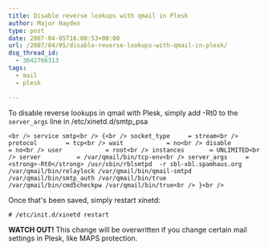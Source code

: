 ```yaml
---
title: Disable reverse lookups with qmail in Plesk
author: Major Hayden
type: post
date: 2007-04-05T16:00:53+00:00
url: /2007/04/05/disable-reverse-lookups-with-qmail-in-plesk/
dsq_thread_id:
  - 3642766313
tags:
  - mail
  - plesk

---
```

To disable reverse lookups in qmail with Plesk, simply add -Rt0 to the `server_args` line in /etc/xinetd.d/smtp_psa

`<br />
service smtp<br />
{<br />
        socket_type     = stream<br />
        protocol        = tcp<br />
        wait            = no<br />
        disable         = no<br />
        user            = root<br />
        instances       = UNLIMITED<br />
        server          = /var/qmail/bin/tcp-env<br />
        server_args     = <strong>-Rt0</strong> /usr/sbin/rblsmtpd  -r sbl-xbl.spamhaus.org /var/qmail/bin/relaylock /var/qmail/bin/qmail-smtpd /var/qmail/bin/smtp_auth /var/qmail/bin/true /var/qmail/bin/cmd5checkpw /var/qmail/bin/true<br />
}<br />
`

Once that's been saved, simply restart xinetd:

`# /etc/init.d/xinetd restart`

**WATCH OUT!** This change will be overwritten if you change certain mail settings in Plesk, like MAPS protection.
